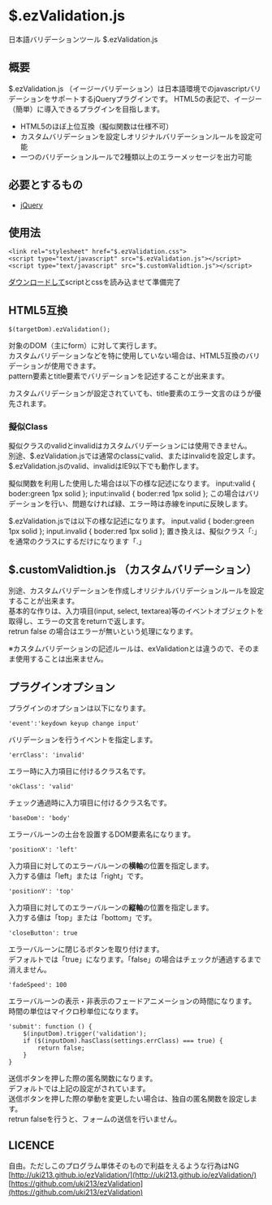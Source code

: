 # $.ezValidation.js

日本語バリデーションツール $.ezValidation.js

## 概要

$.ezValidation.js （イージーバリデーション）は日本語環境でのjavascriptバリデーションをサポートするjQueryプラグインです。
HTML5の表記で、イージー（簡単）に導入できるプラグインを目指します。

* HTML5のほぼ上位互換（擬似関数は仕様不可）
* カスタムバリデーションを設定しオリジナルバリデーションルールを設定可能
* 一つのバリデーションルールで2種類以上のエラーメッセージを出力可能

## 必要とするもの

* [jQuery](https://jquery.com/)

## 使用法

    <link rel="stylesheet" href="$.ezValidation.css">
    <script type="text/javascript" src="$.ezValidation.js"></script>
    <script type="text/javascript" src="$.customValidtion.js"></script>
[ダウンロードして](http://uki213.github.io/ezValidation/)scriptとcssを読み込ませて準備完了

## HTML5互換

    $(targetDom).ezValidation();
対象のDOM（主にform）に対して実行します。  
カスタムバリデーションなどを特に使用していない場合は、HTML5互換のバリデーションが使用できます。  
pattern要素とtitle要素でバリデーションを記述することが出来ます。

カスタムバリデーションが設定されていても、title要素のエラー文言のほうが優先されます。

### 擬似Class
擬似クラスのvalidとinvalidはカスタムバリデーションには使用できません。  
別途、$.ezValidation.jsでは通常のclassにvalid、またはinvalidを設定します。  
$.ezValidation.jsのvalid、invalidはIE9以下でも動作します。

擬似関数を利用した使用した場合は以下の様な記述になります。
    input:valid { boder:green 1px solid };
    input:invalid { boder:red 1px solid };
この場合はバリデーションを行い、問題なければ緑、エラー時は赤線をinputに反映します。

$.ezValidation.jsでは以下の様な記述になります。
    input.valid { boder:green 1px solid };
    input.invalid { boder:red 1px solid };
置き換えは、擬似クラス「:」を通常のクラスにするだけになります「.」

## $.customValidtion.js （カスタムバリデーション）
別途、カスタムバリデーションを作成しオリジナルバリデーションルールを設定することが出来ます。  
基本的な作りは、入力項目(input, select, textarea)等のイベントオブジェクトを取得し、エラーの文言をreturnで返します。  
retrun false の場合はエラーが無いという処理になります。

※カスタムバリデーションの記述ルールは、exValidationとは違うので、そのまま使用することは出来ません。

## プラグインオプション
プラグインのオプションは以下になります。

    'event':'keydown keyup change input'
バリデーションを行うイベントを指定します。

    'errClass': 'invalid'
エラー時に入力項目に付けるクラス名です。

    'okClass': 'valid'
チェック通過時に入力項目に付けるクラス名です。

    'baseDom': 'body'
エラーバルーンの土台を設置するDOM要素名になります。

    'positionX': 'left'
入力項目に対してのエラーバルーンの**横軸**の位置を指定します。  
入力する値は「left」または「right」です。

    'positionY': 'top'
入力項目に対してのエラーバルーンの**縦軸**の位置を指定します。  
入力する値は「top」または「bottom」です。

    'closeButton': true
エラーバルーンに閉じるボタンを取り付けます。  
デフォルトでは「true」になります。「false」の場合はチェックが通過するまで消えません。

    'fadeSpeed': 100
エラーバルーンの表示・非表示のフェードアニメーションの時間になります。  
時間の単位はマイクロ秒単位になります。

    'submit': function () {
        $(inputDom).trigger('validation');
        if ($(inputDom).hasClass(settings.errClass) === true) {
            return false;
        }
    }
送信ボタンを押した際の匿名関数になります。  
デフォルトでは上記の設定がされています。  
送信ボタンを押した際の挙動を変更したい場合は、独自の匿名関数を設定します。  
retrun falseを行うと、フォームの送信を行いません。

## LICENCE

自由。ただしこのプログラム単体そのもので利益をえるような行為はNG
[http://uki213.github.io/ezValidation/](http://uki213.github.io/ezValidation/)
[https://github.com/uki213/ezValidation](https://github.com/uki213/ezValidation)
